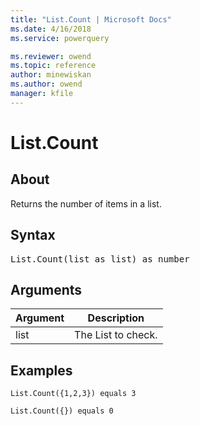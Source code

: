 ```yaml
---
title: "List.Count | Microsoft Docs"
ms.date: 4/16/2018
ms.service: powerquery

ms.reviewer: owend
ms.topic: reference
author: minewiskan
ms.author: owend
manager: kfile
---
```

# List.Count

  
## About  
Returns the number of items in a list.  
  
## Syntax

<pre>
List.Count(list as list) as number  
</pre>
  
## Arguments  
  
|Argument|Description|  
|------------|---------------|  
|list|The List to check.|  
  
## Examples  
  
```powerquery-m
List.Count({1,2,3}) equals 3  
```  
  
```powerquery-m
List.Count({}) equals 0  
```  
